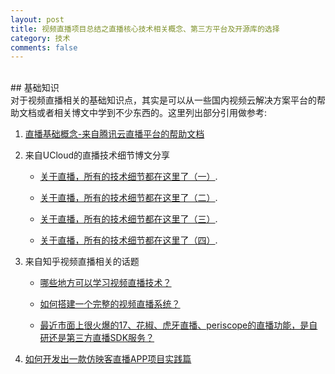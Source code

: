 ```yaml
---
layout: post
title: 视频直播项目总结之直播核心技术相关概念、第三方平台及开源库的选择
category: 技术
comments: false
---
```


<br/>
## 基础知识
<br/>
对于视频直播相关的基础知识点，其实是可以从一些国内视频云解决方案平台的帮助文档或者相关博文中学到不少东西的。这里列出部分引用做参考:

1. [直播基础概念-来自腾讯云直播平台的帮助文档](https://www.qcloud.com/document/product/454/7937)

2. 来自UCloud的直播技术细节博文分享

   * [关于直播，所有的技术细节都在这里了（一）](http://blog.ucloud.cn/archives/694).

   * [关于直播，所有的技术细节都在这里了（二）](http://blog.ucloud.cn/archives/699).

   * [关于直播，所有的技术细节都在这里了（三）](http://blog.ucloud.cn/archives/760).

   * [关于直播，所有的技术细节都在这里了（四）](http://blog.ucloud.cn/archives/796).

3. 来自知乎视频直播相关的话题

   * [哪些地方可以学习视频直播技术？](https://www.zhihu.com/question/23651189) 

   * [如何搭建一个完整的视频直播系统？](https://www.zhihu.com/question/42162310) 

   * [最近市面上很火爆的17、花椒、虎牙直播、periscope的直播功能，是自研还是第三方直播SDK服务？](https://www.zhihu.com/question/36076688/answer/101142263) 

4. [如何开发出一款仿映客直播APP项目实践篇](http://www.jianshu.com/p/b2674fc2ac35#)
<br/>

